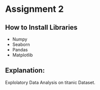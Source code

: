 <h1>Assignment 2</h1>

<h2>How to Install Libraries</h2>
<ul>
    <li>Numpy</li>
    <li>Seaborn</li>
    <li>Pandas</li>
    <li>Matplotlib</li>
</ul>

<h2>Explanation:</h2>
<p>Explolatory Data Analysis on titanic Dataset.</p>
